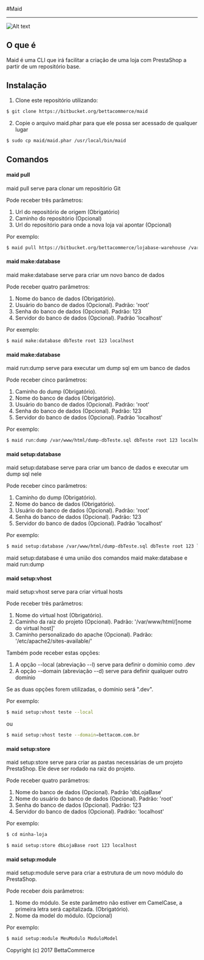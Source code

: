 #Maid

---
![Alt text](http://3.bp.blogspot.com/-9w9oY1hohbw/T7u6OX2q_FI/AAAAAAAABlA/RC3KdvYCCpY/s1600/Chibi_Maid_2.jpg)

##  O que é

Maid é uma CLI que irá facilitar a criação de uma loja com PrestaShop a partir de um repositório base.

## Instalação

1. Clone este repositório utilizando:
```sh
$ git clone https://bitbucket.org/bettacommerce/maid
```

2. Copie o arquivo maid.phar para que ele possa ser acessado de qualquer lugar
```sh
$ sudo cp maid/maid.phar /usr/local/bin/maid
```

## Comandos

#### maid pull
maid pull serve para clonar um repositório Git

Pode receber três parâmetros:

1. Url do repositório de origem (Obrigatório)
2. Caminho do repositório (Opcional)
3. Url do repositório para onde a nova loja vai apontar (Opcional)

Por exemplo:
```sh
$ maid pull https://bitbucket.org/bettacommerce/lojabase-warehouse /var/www/html/minha-loja https://bitbucket.org/bettacommerce/minha-loja
```

#### maid make:database
maid make:database serve para criar um novo banco de dados

Pode receber quatro parâmetros:

1. Nome do banco de dados (Obrigatório).
2. Usuário do banco de dados (Opcional). Padrão: 'root'
3. Senha do banco de dados (Opcional). Padrão: 123
4. Servidor do banco de dados (Opcional). Padrão 'localhost'

Por exemplo:
```sh
$ maid make:database dbTeste root 123 localhost
```

#### maid make:database
maid run:dump serve para executar um dump sql em um banco de dados

Pode receber cinco parâmetros:

1. Caminho do dump (Obrigatório).
2. Nome do banco de dados (Obrigatório).
3. Usuário do banco de dados (Opcional). Padrão: 'root'
4. Senha do banco de dados (Opcional). Padrão: 123
5. Servidor do banco de dados (Opcional). Padrão 'localhost'

Por exemplo:
```sh
$ maid run:dump /var/www/html/dump-dbTeste.sql dbTeste root 123 localhost
```

#### maid setup:database
maid setup:database serve para criar um banco de dados e executar um dump sql nele

Pode receber cinco parâmetros:

1. Caminho do dump (Obrigatório).
2. Nome do banco de dados (Obrigatório).
3. Usuário do banco de dados (Opcional). Padrão: 'root'
4. Senha do banco de dados (Opcional). Padrão: 123
5. Servidor do banco de dados (Opcional). Padrão 'localhost'

Por exemplo:
```sh
$ maid setup:database /var/www/html/dump-dbTeste.sql dbTeste root 123 localhost
```

maid setup:database é uma união dos comandos maid make:database e maid run:dump

#### maid setup:vhost
maid setup:vhost serve para criar virtual hosts

Pode receber três parâmetros:

1. Nome do virtual host (Obrigatório).
2. Caminho da raiz do projeto (Opcional). Padrão: '/var/www/html/[nome do virtual host]'
3. Caminho personalizado do apache (Opcional). Padrão: '/etc/apache2/sites-available/'

Também pode receber estas opções:
1. A opção --local (abreviação --l) serve para definir o domínio como .dev
2. A opção --domain (abreviação --d) serve para definir qualquer outro domínio

Se as duas opções forem utilizadas, o domínio será ".dev".

Por exemplo:
```sh
$ maid setup:vhost teste --local
```
ou
```sh
$ maid setup:vhost teste --domain=bettacom.com.br
```

#### maid setup:store
maid setup:store serve para criar as pastas necessárias de um projeto PrestaShop. Ele deve ser rodado na raiz do projeto.

Pode receber quatro parâmetros:

1. Nome do banco de dados (Opcional). Padrão 'dbLojaBase'
2. Nome do usuário do banco de dados (Opcional). Padrão: 'root'
3. Senha do banco de dados (Opcional). Padrão: 123
4. Servidor do banco de dados (Opcional). Padrão: 'localhost'

Por exemplo:
```sh
$ cd minha-loja

$ maid setup:store dbLojaBase root 123 localhost
```

#### maid setup:module
maid setup:module serve para criar a estrutura de um novo módulo do PrestaShop.

Pode receber dois parâmetros:

1. Nome do módulo. Se este parâmetro não estiver em CamelCase, a primeira letra será capitalizada. (Obrigatório).
2. Nome da model do módulo. (Opcional)

Por exemplo:
```sh
$ maid setup:module MeuModulo ModuloModel
```


Copyright (c) 2017 BettaCommerce
